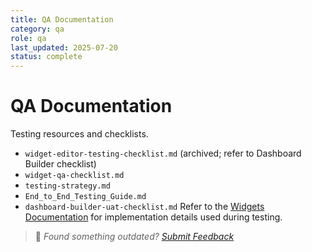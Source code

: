 ```yaml
---
title: QA Documentation
category: qa
role: qa
last_updated: 2025-07-20
status: complete
---
```


# QA Documentation

Testing resources and checklists.

- `widget-editor-testing-checklist.md` (archived; refer to Dashboard Builder checklist)
- `widget-qa-checklist.md`
- `testing-strategy.md`
- `End_to_End_Testing_Guide.md`
- `dashboard-builder-uat-checklist.md`
Refer to the [Widgets Documentation](../widgets/README.md) for implementation details used during testing.

> 💬 *Found something outdated? [Submit Feedback](../feedback.md)*
